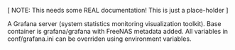[ NOTE:  This needs some REAL documentation!  This is just a place-holder ]

A Grafana server (system statistics monitoring visualization toolkit). Base container is grafana/grafana with FreeNAS metadata added. All variables in conf/grafana.ini can be overriden using environment variables.
